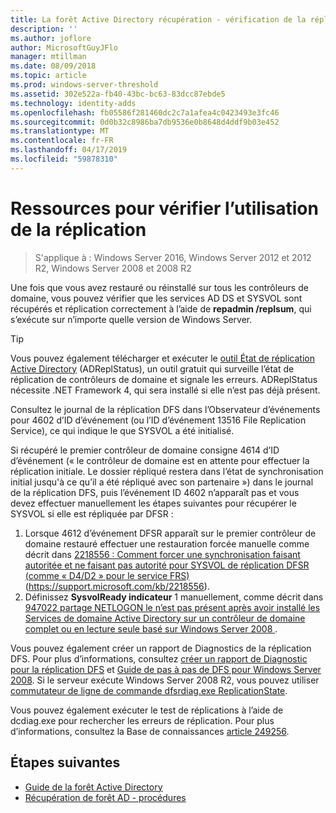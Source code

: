 ```yaml
---
title: La forêt Active Directory récupération - vérification de la réplication
description: ''
ms.author: joflore
author: MicrosoftGuyJFlo
manager: mtillman
ms.date: 08/09/2018
ms.topic: article
ms.prod: windows-server-threshold
ms.assetid: 302e522a-fb40-43bc-bc63-83dcc87ebde5
ms.technology: identity-adds
ms.openlocfilehash: fb05586f281460dc2c7a1afea4c0423493e3fc46
ms.sourcegitcommit: 0d0b32c8986ba7db9536e0b8648d4ddf9b03e452
ms.translationtype: MT
ms.contentlocale: fr-FR
ms.lasthandoff: 04/17/2019
ms.locfileid: "59878310"
---
```

# <a name="resources-to-verify-replication-is-working"></a>Ressources pour vérifier l’utilisation de la réplication 

>S'applique à : Windows Server 2016, Windows Server 2012 et 2012 R2, Windows Server 2008 et 2008 R2

Une fois que vous avez restauré ou réinstallé sur tous les contrôleurs de domaine, vous pouvez vérifier que les services AD DS et SYSVOL sont récupérés et réplication correctement à l’aide de **repadmin /replsum**, qui s’exécute sur n’importe quelle version de Windows Server.  
  
> [!TIP]
> Vous pouvez également télécharger et exécuter le [outil État de réplication Active Directory](https://www.microsoft.com/download/details.aspx?id=30005) (ADReplStatus), un outil gratuit qui surveille l’état de réplication de contrôleurs de domaine et signale les erreurs. ADReplStatus nécessite .NET Framework 4, qui sera installé si elle n’est pas déjà présent.  

Consultez le journal de la réplication DFS dans l’Observateur d’événements pour 4602 d’ID d’événement (ou l’ID d’événement 13516 File Replication Service), ce qui indique le que SYSVOL a été initialisé.  

Si récupéré le premier contrôleur de domaine consigne 4614 d’ID d’événement (« le contrôleur de domaine est en attente pour effectuer la réplication initiale. Le dossier répliqué restera dans l’état de synchronisation initial jusqu'à ce qu’il a été répliqué avec son partenaire ») dans le journal de la réplication DFS, puis l’événement ID 4602 n’apparaît pas et vous devez effectuer manuellement les étapes suivantes pour récupérer le SYSVOL si elle est répliquée par DFSR :  

1. Lorsque 4612 d’événement DFSR apparaît sur le premier contrôleur de domaine restauré effectuer une restauration forcée manuelle comme décrit dans [2218556 : Comment forcer une synchronisation faisant autoritée et ne faisant pas autorité pour SYSVOL de réplication DFSR (comme « D4/D2 » pour le service FRS)](https://support.microsoft.com/kb/2218556) (https://support.microsoft.com/kb/2218556).  
2. Définissez **SysvolReady indicateur** 1 manuellement, comme décrit dans [947022 partage NETLOGON le n’est pas présent après avoir installé les Services de domaine Active Directory sur un contrôleur de domaine complet ou en lecture seule basé sur Windows Server 2008 ](https://support.microsoft.com/kb/947022).  

Vous pouvez également créer un rapport de Diagnostics de la réplication DFS. Pour plus d’informations, consultez [créer un rapport de Diagnostic pour la réplication DFS](https://technet.microsoft.com/library/cc754227.aspx) et [Guide de pas à pas de DFS pour Windows Server 2008](https://technet.microsoft.com/library/cc732863\(WS.10\).aspx). Si le serveur exécute Windows Server 2008 R2, vous pouvez utiliser [commutateur de ligne de commande dfsrdiag.exe ReplicationState](http://blogs.technet.com/b/filecab/archive/2009/05/28/dfsrdiag-exe-replicationstate-what-s-dfsr-up-to.aspx).  

Vous pouvez également exécuter le test de réplications à l’aide de dcdiag.exe pour rechercher les erreurs de réplication. Pour plus d’informations, consultez la Base de connaissances [article 249256](https://support.microsoft.com/kb/249256).

## <a name="next-steps"></a>Étapes suivantes

- [Guide de la forêt Active Directory](AD-Forest-Recovery-Guide.md)
- [Récupération de forêt AD - procédures](AD-Forest-Recovery-Procedures.md)
